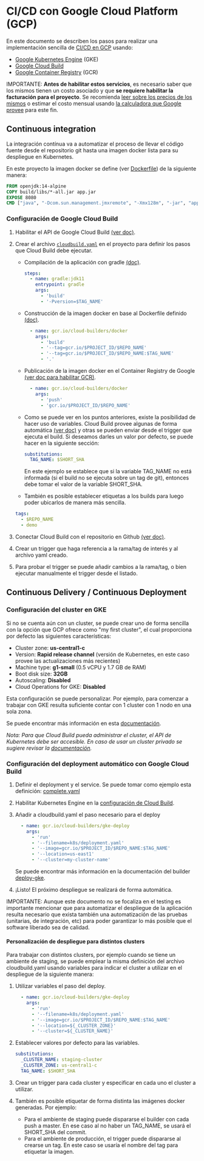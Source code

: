 # CI/CD con Google Cloud Platform (GCP)

En este documento se describen los pasos para realizar una implementación sencilla de
 [CI/CD en GCP](https://cloud.google.com/docs/ci-cd) usando:
* [Google Kubernetes Engine](https://console.cloud.google.com/kubernetes/) (GKE)
* [Google Cloud Build](https://console.cloud.google.com/cloud-build/)
* [Google Container Registry](https://console.cloud.google.com/gcr) (GCR)

IMPORTANTE:
**Antes de habilitar estos servicios**, es necesario saber que los mismos tienen un costo asociado
y que **se requiere habilitar la facturación para el proyecto**.
Se recomienda [leer sobre los precios de los mismos](https://cloud.google.com/pricing/list)
o estimar el costo mensual usando [la calculadora que Google provee](https://cloud.google.com/products/calculator)
para este fin.

## Continuous integration

La integración contínua va a automatizar el proceso de llevar el código fuente desde el repositorio git
hasta una imagen docker lista para su despliegue en Kubernetes.

En este proyecto la imagen docker se define (ver [Dockerfile](https://github.com/ezetarg/contact-validation/blob/master/Dockerfile))
de la siguiente manera:
```dockerfile
FROM openjdk:14-alpine
COPY build/libs/*-all.jar app.jar
EXPOSE 8080
CMD ["java", "-Dcom.sun.management.jmxremote", "-Xmx128m", "-jar", "app.jar"]
```

### Configuración de Google Cloud Build

1. Habilitar el API de Google Cloud Build [(ver doc)](https://cloud.google.com/cloud-build/docs/quickstart-build#before-you-begin).

1. Crear el archivo [`cloudbuild.yaml`](https://github.com/ezetarg/contact-validation/blob/master/cloudbuild.yaml)
   en el proyecto para definir los pasos que Cloud Build debe ejecutar.
   - Compilación de la aplicación con gradle [(doc)](https://cloud.google.com/cloud-build/docs/building/build-java "ver más info sobre este builder").
     ```yaml
     steps:
       - name: gradle:jdk11
         entrypoint: gradle
         args:
           - 'build'
           - '-Pversion=$TAG_NAME'
     ```

   - Construcción de la imagen docker en base al Dockerfile definido
     [(doc)](https://cloud.google.com/cloud-build/docs/building/build-containers "ver más info sobre este builder").
     ```yaml
       - name: gcr.io/cloud-builders/docker
         args:
           - 'build'
           - '--tag=gcr.io/$PROJECT_ID/$REPO_NAME'
           - '--tag=gcr.io/$PROJECT_ID/$REPO_NAME:$TAG_NAME'
           - '.'
     ```

   - Publicación de la imagen docker en el Container Registry de Google
     [(ver doc para habilitar GCR)](https://cloud.google.com/container-registry/docs/pushing-and-pulling).
     ```yaml
       - name: gcr.io/cloud-builders/docker
         args:
           - 'push'
           - 'gcr.io/$PROJECT_ID/$REPO_NAME'
      ```

   - Como se puede ver en los puntos anteriores, existe la posibilidad de hacer uso de variables. Cloud Build provee algunas de forma automática
     [(ver doc)](https://cloud.google.com/cloud-build/docs/configuring-builds/substitute-variable-values)
     y otras se pueden enviar desde el trigger que ejecuta el build.
     Si deseamos darles un valor por defecto, se puede hacer en la siguiente sección: 
     ```yaml
     substitutions:
       TAG_NAME: $SHORT_SHA
     ```
     En este ejemplo se establece que si la variable TAG_NAME no está informada (si el build no se ejecuta sobre un tag de git),
     entonces debe tomar el valor de la variable SHORT_SHA.

    - También es posible establecer etiquetas a los builds para luego poder ubicarlos de manera más sencilla.
     ```yaml
     tags:
       - $REPO_NAME
       - demo
     ```

1. Conectar Cloud Build con el repositorio en Github [(ver doc)](https://cloud.google.com/cloud-build/docs/automating-builds/create-github-app-triggers).

1. Crear un trigger que haga referencia a la rama/tag de interés y al archivo yaml creado.

1. Para probar el trigger se puede añadir cambios a la rama/tag,
   o bien ejecutar manualmente el trigger desde el listado.

## Continuous Delivery / Continuous Deployment

### Configuración del cluster en GKE
Si no se cuenta aún con un cluster, se puede crear uno de forma sencilla con la opción que GCP ofrece como "my first cluster",
el cual proporciona por defecto las siguientes características:
* Cluster zone: **us-central1-c**
* Version: **Rapid release channel** (versión de Kubernetes, en este caso provee las actualizaciones más recientes)
* Machine type: **g1-small** (0.5 vCPU y 1.7 GB de RAM)
* Boot disk size: **32GB**
* Autoscaling: **Disabled**
* Cloud Operations for GKE: **Disabled** 

Esta configuración se puede personalizar. Por ejemplo, para comenzar a trabajar con GKE resulta suficiente contar con 1 cluster con 1 nodo en una sola zona.

Se puede encontrar más información en esta [documentación](https://cloud.google.com/kubernetes-engine/docs/how-to/creating-a-cluster).

_Nota: Para que Cloud Build pueda administrar el cluster, el API de Kubernetes debe ser accesible.
En caso de usar un cluster privado se sugiere revisar la [documentación](https://cloud.google.com/kubernetes-engine/docs/how-to/private-clusters)._


### Configuración del deployment automático con Google Cloud Build

1. Definir el deployment y el service. Se puede tomar como ejemplo esta definición:
   [complete.yaml](https://github.com/ezetarg/contact-validation/blob/master/k8s/complete.yaml)

1. Habilitar Kubernetes Engine en la [configuración de Cloud Build](https://console.cloud.google.com/cloud-build/settings/service-account).

1. Añadir a cloudbuild.yaml el paso necesario para el deploy
   ```yaml
     - name: gcr.io/cloud-builders/gke-deploy
       args:
         - 'run'
         - '--filename=k8s/deployment.yaml'
         - '--image=gcr.io/$PROJECT_ID/$REPO_NAME:$TAG_NAME'
         - '--location=us-east1'
         - '--cluster=my-cluster-name'
   ```
   Se puede encontrar más información en la documentación del builder [deploy-gke](https://cloud.google.com/cloud-build/docs/deploying-builds/deploy-gke).

1. ¡Listo! El próximo despliegue se realizará de forma automática.

IMPORTANTE: Aunque este documento no se focaliza en el testing es importante mencionar que para automatizar el despliegue de la aplicación
 resulta necesario que exista también una automatización de las pruebas (unitarias, de integración, etc) para poder garantizar
 lo más posible que el software liberado sea de calidad.

#### Personalización de despliegue para distintos clusters
Para trabajar con distintos clusters, por ejemplo cuando se tiene un ambiente de staging, se puede emplear la misma definición
del archivo cloudbuild.yaml usando variables para indicar el cluster a utilizar en el despliegue de la siguiente manera:

1. Utilizar variables el paso del deploy.
   ```yaml
     - name: gcr.io/cloud-builders/gke-deploy
       args:
         - 'run'
         - '--filename=k8s/deployment.yaml'
         - '--image=gcr.io/$PROJECT_ID/$REPO_NAME:$TAG_NAME'
         - '--location=${_CLUSTER_ZONE}'
         - '--cluster=${_CLUSTER_NAME}'
   ```

1. Establecer valores por defecto para las variables.
   ```yaml
   substitutions:
     _CLUSTER_NAME: staging-cluster
     _CLUSTER_ZONE: us-central1-c
     TAG_NAME: $SHORT_SHA
    ```

1. Crear un trigger para cada cluster y especificar en cada uno el cluster a utilizar.

1. También es posible etiquetar de forma distinta las imágenes docker generadas.
   Por ejemplo:
   - Para el ambiente de staging puede dispararse el builder con cada push a master.
     En ese caso al no haber un TAG_NAME, se usará el SHORT_SHA del commit.
   - Para el ambiente de producción, el trigger puede dispararse al crearse un tag.
     En este caso se usaría el nombre del tag para etiquetar la imagen.

